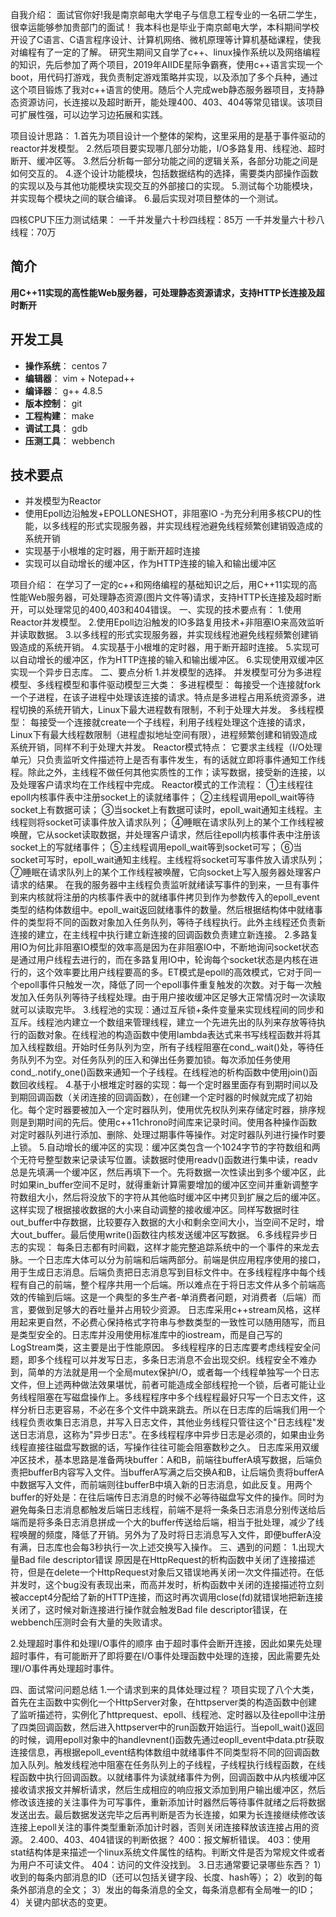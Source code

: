 自我介绍：
面试官你好!我是南京邮电大学电子与信息工程专业的一名研二学生，很幸运能够参加贵部门的面试！
我本科也是毕业于南京邮电大学，本科期间学校开设了C语言、C语言程序设计、计算机网络、微机原理等计算机基础课程，使我对编程有了一定的了解。
研究生期间又自学了c++、linux操作系统以及网络编程的知识，先后参加了两个项目，2019年AIIDE星际争霸赛，使用c++语言实现一个boot，用代码打游戏，我负责制定游戏策略并实现，以及添加了多个兵种，通过这个项目锻炼了我对c++语言的使用。随后个人完成web静态服务器项目，支持静态资源访问，长连接以及超时断开，能处理400、403、404等常见错误。该项目可扩展性强，可以边学习边拓展和实践。

项目设计思路：
1.首先为项目设计一个整体的架构，这里采用的是基于事件驱动的reactor并发模型。
2.然后项目要实现哪几部分功能，I/O多路复用、线程池、超时断开、缓冲区等。
3.然后分析每一部分功能之间的逻辑关系，各部分功能之间是如何交互的。
4.逐个设计功能模块，包括数据结构的选择，需要类内部操作函数的实现以及与其他功能模块实现交互的外部接口的实现。
5.测试每个功能模块，并实现每个模块之间的联合编译。
6.最后实现对项目整体的一个测试。

四核CPU下压力测试结果：
一千并发量六十秒四线程：85万
一千并发量六十秒八线程：70万 




## 简介
**用C++11实现的高性能Web服务器，可处理静态资源请求，支持HTTP长连接及超时断开** 

## 开发工具
- **操作系统**： centos 7
- **编辑器**： vim + Notepad++
- **编译器**： g++ 4.8.5
- **版本控制**： git
- **工程构建**： make
- **调试工具**： gdb
- **压测工具**： webbench

## 技术要点
- 并发模型为Reactor
- 使用Epoll边沿触发+EPOLLONESHOT，非阻塞IO
-为充分利用多核CPU的性能，以多线程的形式实现服务器，并实现线程池避免线程频繁创建销毁造成的系统开销
- 实现基于小根堆的定时器，用于断开超时连接
- 实现可以自动增长的缓冲区，作为HTTP连接的输入和输出缓冲区


项目介绍：
在学习了一定的c++和网络编程的基础知识之后，用C++11实现的高性能Web服务器，可处理静态资源(图片文件等)请求，支持HTTP长连接及超时断开，可以处理常见的400,403和404错误。
一、实现的技术要点有：
1.使用Reactor并发模型。
2.使用Epoll边沿触发的IO多路复用技术+非阻塞IO来高效监听并读取数据。
3.以多线程的形式实现服务器，并实现线程池避免线程频繁创建销毁造成的系统开销。
4.实现基于小根堆的定时器，用于断开超时连接。
5.实现可以自动增长的缓冲区，作为HTTP连接的输入和输出缓冲区。
6.实现使用双缓冲区实现一个异步日志库。
二、要点分析
1.并发模型的选择。
并发模型可分为多进程模型、多线程模型和事件驱动模型三大类：
多进程模型：
每接受一个连接就fork一个子进程，在该子进程中处理该连接的请求。特点是多进程占用系统资源多，进程切换的系统开销大，Linux下最大进程数有限制，不利于处理大并发。
多线程模型：
每接受一个连接就create一个子线程，利用子线程处理这个连接的请求，Linux下有最大线程数限制（进程虚拟地址空间有限），进程频繁创建和销毁造成系统开销，同样不利于处理大并发。
Reactor模式特点：
它要求主线程（I/O处理单元）只负责监听文件描述符上是否有事件发生，有的话就立即将事件通知工作线程。除此之外，主线程不做任何其他实质性的工作；读写数据，接受新的连接，以及处理客户请求均在工作线程中完成。
Reactor模式的工作流程：
①主线程往epoll内核事件表中注册socket上的读就绪事件；
②主线程调用epoll_wait等待socket上有数据可读；
③当socket上有数据可读时，epoll_wait通知主线程。主线程则将socket可读事件放入请求队列；
④睡眠在请求队列上的某个工作线程被唤醒，它从socket读取数据，并处理客户请求，然后往epoll内核事件表中注册该socket上的写就绪事件；
⑤主线程调用epoll_wait等到socket可写；
⑥当socket可写时，epoll_wait通知主线程。主线程将socket可写事件放入请求队列；
⑦睡眠在请求队列上的某个工作线程被唤醒，它向socket上写入服务器处理客户请求的结果。
在我的服务器中主线程负责监听就绪读写事件的到来，一旦有事件到来内核就将注册的内核事件表中的就绪事件拷贝到作为参数传入的epoll_event类型的结构体数组中。epoll_wait返回就绪事件的数量。然后根据结构体中就绪事件的类型将不同的函数对象加入任务队列，等待子线程执行。此外主线程还负责新连接的建立，在主线程中执行建立新连接的回调函数负责建立新连接。
2.多路复用IO为何比非阻塞IO模型的效率高是因为在非阻塞IO中，不断地询问socket状态是通过用户线程去进行的，而在多路复用IO中，轮询每个socket状态是内核在进行的，这个效率要比用户线程要高的多。ET模式是epoll的高效模式，它对于同一个epoll事件只触发一次，降低了同一个epoll事件重复触发的次数。对于每一次触发加入任务队列等待子线程处理。由于用户接收缓冲区足够大正常情况时一次读取就可以读取完毕。
3.线程池的实现：通过互斥锁+条件变量来实现线程间的同步和互斥。线程池内建立一个数组来管理线程，建立一个先进先出的队列来存放等待执行的函数对象。在线程池的构造函数中使用lambda表达式来书写线程函数并将其加入线程数组。开始时任务队列为空，所有子线程阻塞在cond_.wait()处，等待任务队列不为空。对任务队列的压入和弹出任务要加锁。每次添加任务使用cond_.notify_one()函数来通知一个子线程。在线程池的析构函数中使用join()函数回收线程。
4.基于小根堆定时器的实现：每一个定时器里面存有到期时间以及到期回调函数（关闭连接的回调函数），在创建一个定时器的时候就完成了初始化。每个定时器要被加入一个定时器队列，使用优先权队列来存储定时器，排序规则是到期时间的先后。使用c++11chrono时间库来记录时间。使用各种操作函数对定时器队列进行添加、删除、处理过期事件等操作。对定时器队列进行操作时要上锁。
5.自动增长的缓冲区的实现：缓冲区类包含一个1024字节的字符数组和两个无符号整型数来记录读写位置。读数据时使用readv()函数进行集中读，readv总是先填满一个缓冲区，然后再填下一个。先将数据一次性读出到多个缓冲区，此时如果in_buffer空间不足时，就得重新计算需要增加的缓冲区空间并重新调整字符数组大小，然后将没放下的字符从其他临时缓冲区中拷贝到扩展之后的缓冲区。这样实现了根据接收数据的大小来自动调整的接收缓冲区。同样写数据时往out_buffer中存数据，比较要存入数据的大小和剩余空间大小，当空间不足时，增大out_buffer。最后使用write()函数往内核发送缓冲区写数据。
6.多线程异步日志的实现：
每条日志都有时间戳，这样才能完整追踪系统中的一个事件的来龙去脉。一个日志库大体可以分为前端和后端两部分。前端是供应用程序使用的接口，用于生成日志消息。后端负责把日志消息写到目标文件中。在多线程程序中每个线程有自己的前端，整个程序共用一个后端。所以难点在于将日志文件从多个前端高效的传输到后端。这是一个典型的多生产者-单消费者问题，对消费者（后端）而言，要做到足够大的吞吐量并占用较少资源。
日志库采用c++stream风格，这样用起来更自然，不必费心保持格式字符串与参数类型的一致性可以随用随写，而且是类型安全的。日志库并没用使用标准库中的iostream，而是自己写的LogStream类，这主要是出于性能原因。
多线程程序的日志库要考虑线程安全问题，即多个线程可以并发写日志，多条日志消息不会出现交织。线程安全不难办到，简单的方法就是用一个全局mutex保护I/O，或者每一个线程单独写一个日志文件，但上述两种做法效果堪忧，前者可能造成全部线程抢一个锁，后者可能让业务线程阻塞在写磁盘操作上。多线程程序中多个线程程最好只写一个日志文件，这样分析日志更容易，不必在多个文件中跳来跳去。所以在日志库的后端我们用一个线程负责收集日志消息，并写入日志文件，其他业务线程只管往这个"日志线程"发送日志消息，这称为"异步日志"。在多线程程序中异步日志是必须的，如果由业务线程直接往磁盘写数据的话，写操作往往可能会阻塞数秒之久。
日志库采用双缓冲区技术，基本思路是准备两块buffer：A和B，前端往bufferA填写数据，后端负责把bufferB内容写入文件。当bufferA写满之后交换A和B，让后端负责将bufferA中数据写入文件，而前端则往bufferB中填入新的日志消息，如此反复。用两个buffer的好处是：在往后端传日志消息的时候不必等待磁盘写文件的操作。同时为避免每条日志消息都触发后端日志线程，前端不是将一条条日志消息分别传送给后端而是将多条日志消息拼成一个大的buffer传送给后端，相当于批处理，减少了线程唤醒的频度，降低了开销。另外为了及时将日志消息写入文件，即便bufferA没有满，日志库也会每3秒执行一次上述交换写入操作。
三、遇到的问题：
1.出现大量Bad file descriptor错误
原因是在HttpRequest的析构函数中关闭了连接描述符，但是在delete一个HttpRequest对象后又错误地再关闭一次文件描述符。在低并发时，这个bug没有表现出来，而高并发时，析构函数中关闭的连接描述符立刻被accept4分配给了新的HTTP连接，而这时再次调用close(fd)就错误地把新连接关闭了，这时候对新连接进行操作就会触发Bad file descriptor错误，在webbench压测时会有大量的失败请求。

2.处理超时事件和处理I/O事件的顺序
由于超时事件会断开连接，因此如果先处理超时事件，有可能断开了即将要在I/O事件处理函数中处理的连接，因此需要先处理I/O事件再处理超时事件。

四、面试常问问题总结
1.一个请求到来的具体处理过程？
项目实现了八个大类，首先在主函数中实例化一个HttpServer对象，在httpserver类的构造函数中创建了监听描述符，实例化了httprequest、epoll、线程池、定时器以及往epoll中注册了四类回调函数，然后进入httpserver中的run函数开始运行。当epoll_wait()返回的时候，调用epoll对象中的handlevnent()函数先通过eopll_event中data.ptr获取连接信息，再根据epoll_event结构体数组中就绪事件不同类型将不同的回调函数加入队列。触发线程池中阻塞在任务队列上的子线程，子线程执行线程函数，在线程函数中执行回调函数。以就绪事件为读就绪事件为例，回调函数中从内核缓冲区接收请求报文并解析请求，然后生成相应的响应报文添加到用户输出缓冲区，然后修改该连接的关注事件为可写事件，重新添加计时器然后等待事件就绪之后将数据发送出去。最后数据发送完毕之后再判断是否为长连接，如果为长连接继续修改该连接上epoll关注的事件类型重新添加计时器，否则关闭连接释放该连接占用的资源。
2.400、403、404错误的判断依据？
400：报文解析错误。
403：使用stat结构体是来描述一个linux系统文件属性的结构。判断文件是否为常规文件或者为用户不可读文件。
404：访问的文件没找到。
3.日志通常要记录哪些东西？
1）收到的每条内部消息的ID（还可以包括关键字段、长度、hash等）；
2）收到的每条外部消息的全文；
3）发出的每条消息的全文，每条消息都有全局唯一的ID；
4）关键内部状态的变更。

















